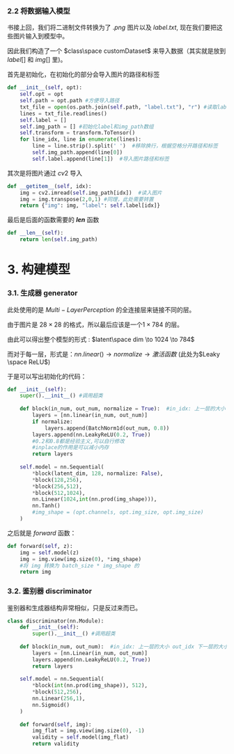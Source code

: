 ### 2.2 将数据输入模型

书接上回，我们将二进制文件转换为了 $.png$ 图片以及 $label.txt$, 现在我们要把这些图片输入到模型中。 

因此我们构造了一个 $class\space customDataset$ 来导入数据（其实就是放到 $label[]$ 和 $img[]$ 里)。

首先是初始化，在初始化的部分会导入图片的路径和标签

```python
def __init__(self, opt):
    self.opt = opt
    self.path = opt.path #方便导入路径
    txt_file = open(os.path.join(self.path, "label.txt"), "r") #读取label.txt
    lines = txt_file.readlines()
    self.label = []
    self.img_path = [] #初始化label和img_path数组
    self.transform = transform.ToTensor()
    for line_idx, line in enumerate(lines):
        line = line.strip().split(' ')  #移除换行，根据空格分开路径和标签
        self.img_path.append(line[0])
        self.label.append(line[1])  #导入图片路径和标签
```

其次是将图片通过 $cv2$ 导入

```python
def __getitem__(self, idx):
    img = cv2.imread(self.img_path[idx])  #读入图片
    img = img.transpose(2,0,1) #同理，此处需要转置
    return {"img": img, "label": self.label[idx]} 
```

最后是后面的函数需要的 __$len$__ 函数

```python
def __len__(self):
    return len(self.img_path)
```

# 3. 构建模型

### 3.1. 生成器 generator

此处使用的是 $Multi-Layer Perception$ 的全连接层来链接不同的层。

由于图片是 $28\times 28$ 的格式，所以最后应该是一个$1\times784$ 的层。

由此可以得出整个模型的形式 : $latent\space dim \to 1024 \to 784$

而对于每一层，形式是：$nn.linear() \to normalize \to 激活函数$ (此处为$Leaky \space ReLU$)

于是可以写出初始化的代码：

```python
def __init__(self):
    super().__init__() #调用超类
    
    def block(in_num, out_num, normalize = True):  #in_idx: 上一层的大小 out_idx 下一层的大小
        layers = [nn.linear(in_num, out_num)]
        if normalize:
            layers.append(BatchNorm1d(out_num, 0.8))
        layers.append(nn.LeakyReLU(0.2, True))
        #0.2和0.8都是经验主义,可以自行修改
        #inplace的作用是可以减小内存
        return layers
    
    self.model = nn.Sequential(
        *block(latent_dim, 128, normalize: False),
        *block(128,256),
        *block(256,512),
        *block(512,1024),
        nn.Linear(1024,int(nn.prod(img_shape))), 
      	nn.Tanh()
      	#img_shape = (opt.channels, opt.img_size, opt.img_size)
    )
```

之后就是 $forward$ 函数：

```python
def forward(self, z):
    img = self.model(z)
    img = img.view(img.size(0), *img_shape)
    #将 img 转换为 batch_size * img_shape 的
    return img
```

### 3.2. 鉴别器 discriminator

鉴别器和生成器结构非常相似，只是反过来而已。

```python
class discriminator(nn.Module):
    def __init__(self):
        super().__init__() #调用超类 
        
    def block(in_num, out_num):  #in_idx: 上一层的大小 out_idx 下一层的大小
        layers = [nn.Linear(in_num, out_num)]
        layers.append(nn.LeakyReLU(0.2, True))
        return layers
 
    self.model = nn.Sequential(
        *block(int(nn.prod(img_shape)), 512),
      	*block(512,256),
      	nn.Linear(256,1),
        nn.Sigmoid()
    )
    
    def forward(self, img):
        img_flat = img.view(img.size(0), -1)
        validity = self.model(img_flat)
        return validity
```

